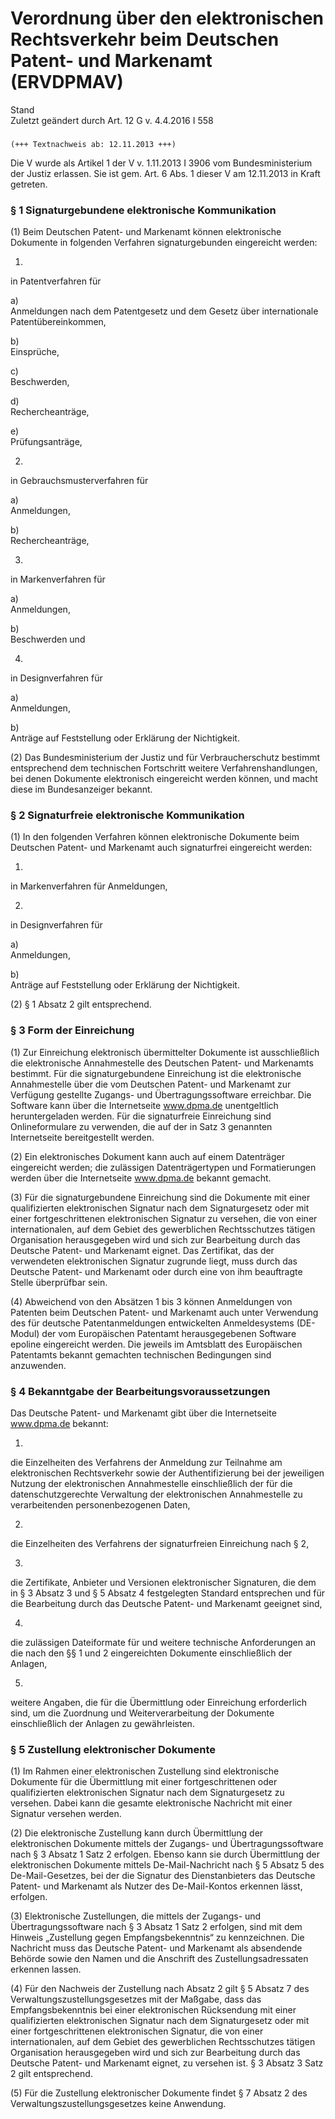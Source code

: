 Verordnung über den elektronischen Rechtsverkehr beim Deutschen Patent- und Markenamt (ERVDPMAV)
================================================================================================

Stand  
Zuletzt geändert durch Art. 12 G v. 4.4.2016 I 558

### 

```
(+++ Textnachweis ab: 12.11.2013 +++)
```

Die V wurde als Artikel 1 der V v. 1.11.2013 I 3906 vom Bundesministerium der Justiz erlassen. Sie ist gem. Art. 6 Abs. 1 dieser V am 12.11.2013 in Kraft getreten.

### § 1 Signaturgebundene elektronische Kommunikation

(1) Beim Deutschen Patent- und Markenamt können elektronische Dokumente in folgenden Verfahren signaturgebunden eingereicht werden:

1.  
in Patentverfahren für

a)  
Anmeldungen nach dem Patentgesetz und dem Gesetz über internationale Patentübereinkommen,

b)  
Einsprüche,

c)  
Beschwerden,

d)  
Rechercheanträge,

e)  
Prüfungsanträge,

2.  
in Gebrauchsmusterverfahren für

a)  
Anmeldungen,

b)  
Rechercheanträge,

3.  
in Markenverfahren für

a)  
Anmeldungen,

b)  
Beschwerden und

4.  
in Designverfahren für

a)  
Anmeldungen,

b)  
Anträge auf Feststellung oder Erklärung der Nichtigkeit.

(2) Das Bundesministerium der Justiz und für Verbraucherschutz bestimmt entsprechend dem technischen Fortschritt weitere Verfahrenshandlungen, bei denen Dokumente elektronisch eingereicht werden können, und macht diese im Bundesanzeiger bekannt.

### § 2 Signaturfreie elektronische Kommunikation

(1) In den folgenden Verfahren können elektronische Dokumente beim Deutschen Patent- und Markenamt auch signaturfrei eingereicht werden:

1.  
in Markenverfahren für Anmeldungen,

2.  
in Designverfahren für

a)  
Anmeldungen,

b)  
Anträge auf Feststellung oder Erklärung der Nichtigkeit.

(2) § 1 Absatz 2 gilt entsprechend.

### § 3 Form der Einreichung

(1) Zur Einreichung elektronisch übermittelter Dokumente ist ausschließlich die elektronische Annahmestelle des Deutschen Patent- und Markenamts bestimmt. Für die signaturgebundene Einreichung ist die elektronische Annahmestelle über die vom Deutschen Patent- und Markenamt zur Verfügung gestellte Zugangs- und Übertragungssoftware erreichbar. Die Software kann über die Internetseite www.dpma.de unentgeltlich heruntergeladen werden. Für die signaturfreie Einreichung sind Onlineformulare zu verwenden, die auf der in Satz 3 genannten Internetseite bereitgestellt werden.

(2) Ein elektronisches Dokument kann auch auf einem Datenträger eingereicht werden; die zulässigen Datenträgertypen und Formatierungen werden über die Internetseite www.dpma.de bekannt gemacht.

(3) Für die signaturgebundene Einreichung sind die Dokumente mit einer qualifizierten elektronischen Signatur nach dem Signaturgesetz oder mit einer fortgeschrittenen elektronischen Signatur zu versehen, die von einer internationalen, auf dem Gebiet des gewerblichen Rechtsschutzes tätigen Organisation herausgegeben wird und sich zur Bearbeitung durch das Deutsche Patent- und Markenamt eignet. Das Zertifikat, das der verwendeten elektronischen Signatur zugrunde liegt, muss durch das Deutsche Patent- und Markenamt oder durch eine von ihm beauftragte Stelle überprüfbar sein.

(4) Abweichend von den Absätzen 1 bis 3 können Anmeldungen von Patenten beim Deutschen Patent- und Markenamt auch unter Verwendung des für deutsche Patentanmeldungen entwickelten Anmeldesystems (DE-Modul) der vom Europäischen Patentamt herausgegebenen Software epoline eingereicht werden. Die jeweils im Amtsblatt des Europäischen Patentamts bekannt gemachten technischen Bedingungen sind anzuwenden.

### § 4 Bekanntgabe der Bearbeitungsvoraussetzungen

Das Deutsche Patent- und Markenamt gibt über die Internetseite www.dpma.de bekannt:

1.  
die Einzelheiten des Verfahrens der Anmeldung zur Teilnahme am elektronischen Rechtsverkehr sowie der Authentifizierung bei der jeweiligen Nutzung der elektronischen Annahmestelle einschließlich der für die datenschutzgerechte Verwaltung der elektronischen Annahmestelle zu verarbeitenden personenbezogenen Daten,

2.  
die Einzelheiten des Verfahrens der signaturfreien Einreichung nach § 2,

3.  
die Zertifikate, Anbieter und Versionen elektronischer Signaturen, die dem in § 3 Absatz 3 und § 5 Absatz 4 festgelegten Standard entsprechen und für die Bearbeitung durch das Deutsche Patent- und Markenamt geeignet sind,

4.  
die zulässigen Dateiformate für und weitere technische Anforderungen an die nach den §§ 1 und 2 eingereichten Dokumente einschließlich der Anlagen,

5.  
weitere Angaben, die für die Übermittlung oder Einreichung erforderlich sind, um die Zuordnung und Weiterverarbeitung der Dokumente einschließlich der Anlagen zu gewährleisten.

### § 5 Zustellung elektronischer Dokumente

(1) Im Rahmen einer elektronischen Zustellung sind elektronische Dokumente für die Übermittlung mit einer fortgeschrittenen oder qualifizierten elektronischen Signatur nach dem Signaturgesetz zu versehen. Dabei kann die gesamte elektronische Nachricht mit einer Signatur versehen werden.

(2) Die elektronische Zustellung kann durch Übermittlung der elektronischen Dokumente mittels der Zugangs- und Übertragungssoftware nach § 3 Absatz 1 Satz 2 erfolgen. Ebenso kann sie durch Übermittlung der elektronischen Dokumente mittels De-Mail-Nachricht nach § 5 Absatz 5 des De-Mail-Gesetzes, bei der die Signatur des Dienstanbieters das Deutsche Patent- und Markenamt als Nutzer des De-Mail-Kontos erkennen lässt, erfolgen.

(3) Elektronische Zustellungen, die mittels der Zugangs- und Übertragungssoftware nach § 3 Absatz 1 Satz 2 erfolgen, sind mit dem Hinweis „Zustellung gegen Empfangsbekenntnis“ zu kennzeichnen. Die Nachricht muss das Deutsche Patent- und Markenamt als absendende Behörde sowie den Namen und die Anschrift des Zustellungsadressaten erkennen lassen.

(4) Für den Nachweis der Zustellung nach Absatz 2 gilt § 5 Absatz 7 des Verwaltungszustellungsgesetzes mit der Maßgabe, dass das Empfangsbekenntnis bei einer elektronischen Rücksendung mit einer qualifizierten elektronischen Signatur nach dem Signaturgesetz oder mit einer fortgeschrittenen elektronischen Signatur, die von einer internationalen, auf dem Gebiet des gewerblichen Rechtsschutzes tätigen Organisation herausgegeben wird und sich zur Bearbeitung durch das Deutsche Patent- und Markenamt eignet, zu versehen ist. § 3 Absatz 3 Satz 2 gilt entsprechend.

(5) Für die Zustellung elektronischer Dokumente findet § 7 Absatz 2 des Verwaltungszustellungsgesetzes keine Anwendung.
